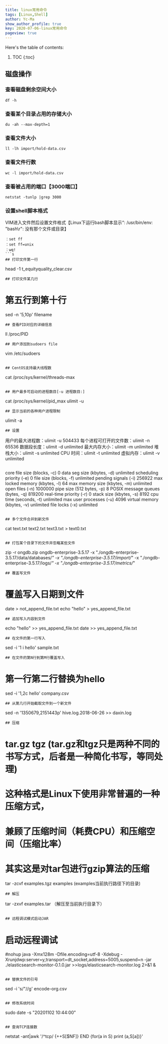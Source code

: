 ```yaml
---
title: linux常用命令
tags: [Linux,Shell]
author: Yc-Ma
show_author_profile: true
key: 2020-07-06-linux常用命令
pageview: true
---
```


Here's the table of contents:
1. TOC
{:toc}

## 磁盘操作
### 查看磁盘剩余空间大小
```
df -h
```
### 查看某个目录占用的存储大小
```
du -ah --max-depth=1
```

### 查看文件大小
```
ll -lh import/hold-data.csv
```

### 查看文件行数
```
wc -l import/hold-data.csv
```

### 查看被占用的端口【3000端口】
```
netstat -tunlp |grep 3000
```

### 设置shell脚本格式
VIM进入文件然后设置文件格式【Linux下运行bash脚本显示“: /usr/bin/env: "bash\r": 没有那个文件或目录】
```
：set ff
：set ff=unix
：wq!
```s
## 打印文件第一行
```
 head -1 t_equityquality_clear.csv
```
## 打印文件某几行
```
# 第五行到第十行
 sed -n '5,10p' filename
```
## 查看PID对应的详细信息
```
ll /proc/PID
```
## 用户添加到sudoers file
```
vim /etc/sudoers
```

## CentOS支持最大线程数
```
cat /proc/sys/kernel/threads-max
```

## 用户最多可启动的进程数目[-u 进程数目:]
```
cat /proc/sys/kernel/pid_max
ulimit -u
```
## 显示当前的各种用户进程限制
```
ulimit -a
```
## 设置
```
用户的最大进程数：ulimit -u 504433
每个进程可打开的文件数：ulimit -n 65536
数据段长度：ulimit -d unlimited
最大内存大小：ulimit -m unlimited
堆栈大小：ulimit -s unlimited
CPU 时间：ulimit -t unlimited
虚拟内存：ulimit -v unlimited
```
```
core file size          (blocks, -c) 0
data seg size           (kbytes, -d) unlimited
scheduling priority             (-e) 0
file size               (blocks, -f) unlimited
pending signals                 (-i) 256922
max locked memory       (kbytes, -l) 64
max memory size         (kbytes, -m) unlimited
open files                      (-n) 1000000
pipe size            (512 bytes, -p) 8
POSIX message queues     (bytes, -q) 819200
real-time priority              (-r) 0
stack size              (kbytes, -s) 8192
cpu time               (seconds, -t) unlimited
max user processes              (-u) 4096
virtual memory          (kbytes, -v) unlimited
file locks                      (-x) unlimited
```

## 多个文件合并到新文件
```
cat text.txt text2.txt text3.txt > text0.txt
```

## 打包某个目录下的文件并忽略某些文件
```
zip -r ongdb.zip ongdb-enterprise-3.5.17 -x "./ongdb-enterprise-3.5.17/data/databases/*" -x "./ongdb-enterprise-3.5.17/import/*" -x "./ongdb-enterprise-3.5.17/logs/*" -x "./ongdb-enterprise-3.5.17/metrics/*"
```
## 覆盖写文件
```
# 覆盖写入日期到文件
date  > not_append_file.txt
echo "hello" > yes_append_file.txt
```
## 追加写入内容到文件
```
echo "hello" >> yes_append_file.txt
date >>  yes_append_file.txt
```
## 在文件的第一行写入
```
sed -i '1 i hello' sample.txt
```
## 在文件的第N行到第M行覆盖写入
```
# 第一行第二行替换为hello
sed -i '1,2c hello' company.csv
```
## 从第几行开始截取文件到一个新文件
```
sed -n '1350679,2151443p'  hive.log.2018-06-26  >> daxin.log
```
## 压缩
```
# tar.gz tgz (tar.gz和tgz只是两种不同的书写方式，后者是一种简化书写，等同处理)
# 这种格式是Linux下使用非常普遍的一种压缩方式，
# 兼顾了压缩时间（耗费CPU）和压缩空间（压缩比率）
# 其实这是对tar包进行gzip算法的压缩
tar -zcvf examples.tgz examples (examples当前执行路径下的目录)
```
## 解压
```
tar -zxvf examples.tar （解压至当前执行目录下）
```

## 远程调试模式启动JAR
```
# 启动远程调试
#nohup java -Xmx128m -Dfile.encoding=utf-8 -Xdebug -Xrunjdwp:server=y,transport=dt_socket,address=5005,suspend=n -jar ./elasticsearch-monitor-0.1.0.jar >>logs/elasticsearch-monitor.log 2>&1 &
```

## 替换文件的引号
```
sed -i 's/"//g' encode-org.csv
```

## 修改系统时间
```
sudo date -s "20201102 10:44:00"
```

## 查询TCP连接数
```
netstat -ant|awk '/^tcp/ {++S[$NF]} END {for(a in S) print (a,S[a])}'
```

